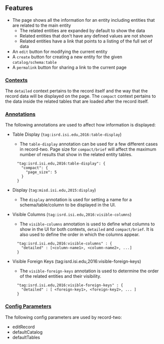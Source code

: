 ## Features
* The page shows all the information for an entity including entities that are related to the main entity
  * The related entities are expanded by default to show the data
  * Related entities that don't have any defined values are not shown
  * Related entities have a link that points to a listing of the full set of data
* An `edit` button for modifying the current entity
* A `create` button for creating a new entity for the given `catalog/schema:table`
* A `permalink` button for sharing a link to the current page

### [Contexts](https://github.com/informatics-isi-edu/ermrest/blob/master/user-doc/annotation.md#context-names)
The `detailed` context pertains to the record itself and the way that the record data will be displayed on the page.
The `compact` context pertains to the data inside the related tables that are loaded after the record itself.

### [Annotations](https://github.com/informatics-isi-edu/ermrest/blob/master/user-doc/annotation.md)
The following annotations are used to affect how information is displayed:
* Table Display (`tag:isrd.isi.edu,2016:table-display`)
  * The `table-display` annotation can be used for a few different cases in record-two. Page size for `compact/brief` will affect the maximum number of results that show in the related entity tables.
  ```
    "tag:isrd.isi.edu,2016:table-display": {
      "compact": {
        "page_size": 5
      }
    }
  ```
  
* Display (`tag:misd.isi.edu,2015:display`)
  * The `display` annotation is used for setting a name for a schema/table/column to be displayed in the UI.
  
* Visible Columns (`tag:isrd.isi.edu,2016:visible-columns`)
  * The `visible-columns` annotation is used to define what columns to show in the UI for both contexts, `detailed` and `compact/brief`. It is also used to define the order in which the columns appear.
  ```
    "tag:isrd.isi.edu,2016:visible-columns" : {
      "detailed" : [<column-name1>, <column-name2>, ...]
    }
  ```
  
* Visible Foreign Keys (tag:isrd.isi.edu,2016:visible-foreign-keys)
  * The `visible-foreign-keys` annotation is used to determine the order of the related entities and their visibility.
  ```
    "tag:isrd.isi.edu,2016:visible-foreign-keys" : {
      "detailed" : [ <foreign-key1>, <foreign-key2>, ... ]
    }
  ```


### [Config Parameters](https://github.com/informatics-isi-edu/chaise/blob/master/doc/configuration.md)
The following config parameters are used by record-two:
* editRecord 
* defaultCatalog
* defaultTables
